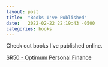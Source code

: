 ```yaml
---
layout: post
title:  "Books I've Published"
date:   2022-02-22 22:19:43 -0500
categories: books
---
```


Check out books I've published online.

[SR50 - Optimum Personal Finance](https://docs.google.com/document/d/1Va6BySu3akYa1SWyfu4Awht-jDD21Gd4p0qcxM8cSog/edit?usp=sharing)